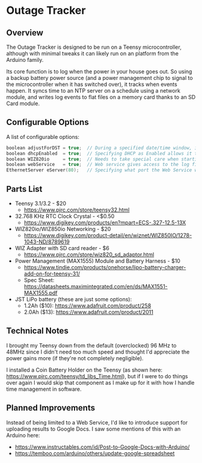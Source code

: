 # Outage Tracker


## Overview

The Outage Tracker is designed to be run on a Teensy microcontroller, although with minimal tweaks it can likely run on an platform from the Arduino family.

Its core function is to log when the power in your house goes out. So using a backup battery power source (and a power management chip to signal to the microcontroller when it has switched over), it tracks when events happen. It syncs time to an NTP server on a schedule using a network module, and writes log events to flat files on a memory card thanks to an SD Card module.


## Configurable Options

A list of configurable options:

```c
boolean adjustForDST = true;  // During a specified date/time window, it'll adjust the time accordingly
boolean dhcpEnabled  = true;  // Specifying DHCP as Enabled allows it to handle Lease Renewals
boolean WIZ820io     = true;  // Needs to take special care when starting up with the WIZ820io
boolean webService   = true;  // Web service gives access to the log file and resetting it
EthernetServer eServer(80);   // Specifying what port the Web Service will listen on
```


## Parts List
 - Teensy 3.1/3.2 - $20
   - https://www.pjrc.com/store/teensy32.html
 - 32.768 KHz RTC Clock Crystal - <$0.50
   - https://www.digikey.com/products/en?mpart=ECS-.327-12.5-13X
 - WIZ820io/WIZ850io Networking - $20
   - https://www.digikey.com/product-detail/en/wiznet/WIZ850IO/1278-1043-ND/8789619
 - WIZ Adapter with SD card reader - $6
   - https://www.pjrc.com/store/wiz820_sd_adaptor.html
 - Power Management (MAX1555) Module and Battery Harness - $10
   - https://www.tindie.com/products/onehorse/lipo-battery-charger-add-on-for-teensy-31/ 
   - Spec Sheet: https://datasheets.maximintegrated.com/en/ds/MAX1551-MAX1555.pdf
 - JST LiPo battery (these are just some options):
   - 1.2Ah ($10): https://www.adafruit.com/product/258 
   - 2.0Ah ($13): https://www.adafruit.com/product/2011

 
## Technical Notes

I brought my Teensy down from the default (overclocked) 96 MHz to 48MHz since I didn't need too much speed and thought I'd appreciate the power gains more (if they're not completely negligible).

I installed a Coin Battery Holder on the Teensy (as shown here: https://www.pjrc.com/teensy/td_libs_Time.html), but if I were to do things over again I would skip that component as I make up for it with how I handle time management in software.


## Planned Improvements

Instead of being limited to a Web Service, I'd like to introduce support for uploading results to Google Docs. I saw some mentions of this with an Arduino here:
 - https://www.instructables.com/id/Post-to-Google-Docs-with-Arduino/
 - https://temboo.com/arduino/others/update-google-spreadsheet
